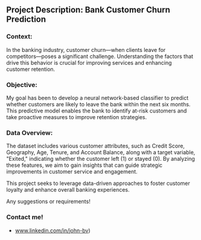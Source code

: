 ## Project Description: Bank Customer Churn Prediction

### Context:
In the banking industry, customer churn—when clients leave for competitors—poses a significant challenge. Understanding the factors that drive this behavior is crucial for improving services and enhancing customer retention.

### Objective:
My goal has been to develop a neural network-based classifier to predict whether customers are likely to leave the bank within the next six months. This predictive model enables the bank to identify at-risk customers and take proactive measures to improve retention strategies.

### Data Overview:
The dataset includes various customer attributes, such as Credit Score, Geography, Age, Tenure, and Account Balance, along with a target variable, "Exited," indicating whether the customer left (1) or stayed (0). By analyzing these features, we aim to gain insights that can guide strategic improvements in customer service and engagement.

This project seeks to leverage data-driven approaches to foster customer loyalty and enhance overall banking experiences.



Any suggestions or requirements!
### Contact me!
- www.linkedin.com/in/john-bv)
